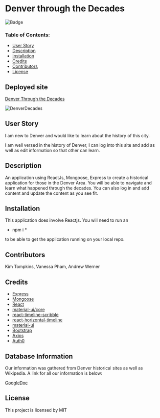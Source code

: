 # Denver through the Decades

![Badge](https://img.shields.io/static/v1?label=License&message=MIT&color=9cf)

### Table of Contents:
* [User Story](##-User-Story)
* [Description](##-Description)
* [Installation](##-Installation)
* [Credits](##-Credits)
* [Contributors](##-Contributors)
* [License](##-License)

## Deployed site
[Denver Through the Decades](https://ancient-mountain-15840.herokuapp.com/)

![DenverDecades](client/public/Images/DenverDecades.gif)



## User Story
I am new to Denver and would like to learn about the history of this city.

I am well versed in the history of Denver, I can log into this site and add as well as edit information so that other can learn. 


## Description

An application using ReactJs, Mongoose, Express to create a historical application for those in the Denver Area. You will be able to navigate and learn what happened through the decades. You can also log in and add content and update the content as you see fit.

## Installation

This application does involve Reactjs. You will need to run an 

* npm i * 

to be able to get the application running on your local repo.


## Contributors
Kim Tompkins, Vanessa Pham, Andrew Werner

## Credits

* [Express](https://www.npmjs.com/package/express)
* [Mongoose](https://www.npmjs.com/package/mongoose)
* [React]()
* [material-ui/core](https://www.npmjs.com/package/@material-ui/core)
* [react-timeline-scribble](https://www.npmjs.com/package/react-timeline-scribble)
* [react-horizontal-timeline](https://www.npmjs.com/package/react-horizontal-timeline)
* [material-ui](https://material-ui.com/)
* [Bootstrap](https://getbootstrap.com/)
* [Axios](https://www.npmjs.com/package/axios)
* [Auth0](https://www.npmjs.com/package/auth0)

## Database Information 

Our information was gathered from Denver historical sites as well as Wikipedia. A link for all our information is below:

[GoogleDoc](https://docs.google.com/document/d/1mVBUclGq9G25-d3uPH-QxhdmS5a0nWbW60CAPKn2QRQ/edit)


## License

This project is licensed by MIT
